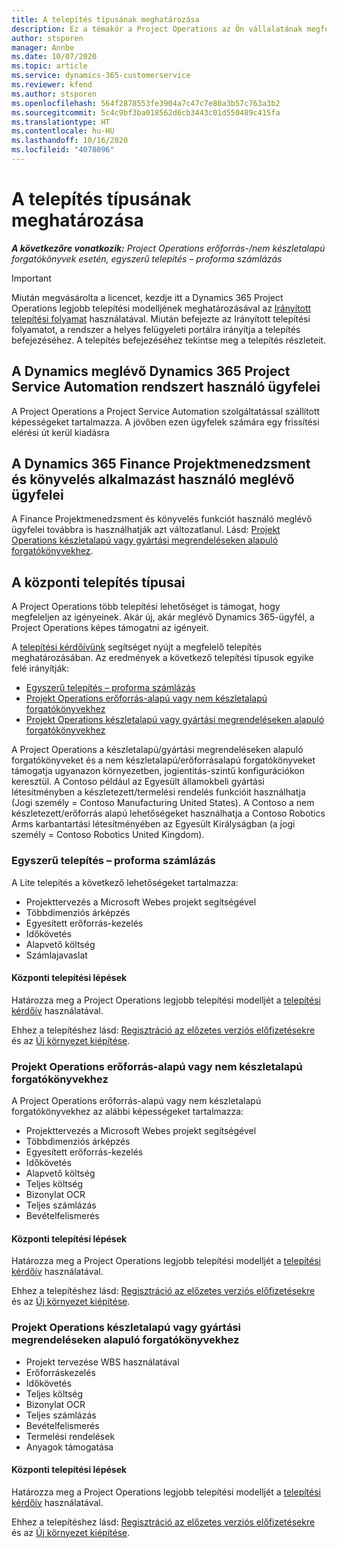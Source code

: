 ```yaml
---
title: A telepítés típusának meghatározása
description: Ez a témakör a Project Operations az Ön vállalatának megfelelő telepítéstípusának megállapításában segítő információkat tartalmaz.
author: stsporen
manager: Annbe
ms.date: 10/07/2020
ms.topic: article
ms.service: dynamics-365-customerservice
ms.reviewer: kfend
ms.author: stsporen
ms.openlocfilehash: 564f2878553fe3904a7c47c7e80a3b57c763a3b2
ms.sourcegitcommit: 5c4c9bf3ba018562d6cb3443c01d550489c415fa
ms.translationtype: HT
ms.contentlocale: hu-HU
ms.lasthandoff: 10/16/2020
ms.locfileid: "4078096"
---
```

# <a name="determine-your-deployment-type"></a>A telepítés típusának meghatározása

_**A következőre vonatkozik:** Project Operations erőforrás-/nem készletalapú forgatókönyvek esetén, egyszerű telepítés – proforma számlázás_

> [!IMPORTANT]
> Miután megvásárolta a licencet, kezdje itt a Dynamics 365 Project Operations legjobb telepítési modelljének meghatározásával az [Irányított telepítési folyamat](https://aka.ms/provisionprojectoperations) használatával.
> Miután befejezte az Irányított telepítési folyamatot, a rendszer a helyes felügyeleti portálra irányítja a telepítés befejezéséhez. A telepítés befejezéséhez tekintse meg a telepítés részleteit.


## <a name="existing-customers-of-dynamics-using-dynamics-365-project-service-automation"></a>A Dynamics meglévő Dynamics 365 Project Service Automation rendszert használó ügyfelei
A Project Operations a Project Service Automation szolgáltatással szállított képességeket tartalmazza. A jövőben ezen ügyfelek számára egy frissítési elérési út kerül kiadásra

## <a name="existing-customers-of-dynamics-365-finance-using-project-management-and-accounting"></a>A Dynamics 365 Finance Projektmenedzsment és könyvelés alkalmazást használó meglévő ügyfelei 

A Finance Projektmenedzsment és könyvelés funkciót használó meglévő ügyfelei továbbra is használhatják azt változatlanul. Lásd: [Projekt Operations készletalapú vagy gyártási megrendeléseken alapuló forgatókönyvekhez](#pma).


## <a name="deployment-types"></a>A központi telepítés típusai
A Project Operations több telepítési lehetőséget is támogat, hogy megfeleljen az igényeinek. Akár új, akár meglévő Dynamics 365-ügyfél, a Project Operations képes támogatni az igényeit.

A [telepítési kérdőívünk](https://aka.ms/provisionprojectoperations) segítséget nyújt a megfelelő telepítés meghatározásában. Az eredmények a következő telepítési típusok egyike felé irányítják:

- [Egyszerű telepítés – proforma számlázás](#lite)
- [Projekt Operations erőforrás-alapú vagy nem készletalapú forgatókönyvekhez](#integrated)
- [Projekt Operations készletalapú vagy gyártási megrendeléseken alapuló forgatókönyvekhez](#pma)

A Project Operations a készletalapú/gyártási megrendeléseken alapuló forgatókönyveket és a nem készletalapú/erőforrásalapú forgatókönyveket támogatja ugyanazon környezetben, jogientitás-szintű konfigurációkon keresztül. A Contoso például az Egyesült államokbeli gyártási létesítményben a készletezett/termelési rendelés funkcióit használhatja (Jogi személy = Contoso Manufacturing United States). A Contoso a nem készletezett/erőforrás alapú lehetőségeket használhatja a Contoso Robotics Arms karbantartási létesítményében az Egyesült Királyságban (a jogi személy = Contoso Robotics United Kingdom).

### <a name="lite-deployment---deal-to-proforma-invoicing"></a><a  name="lite"></a>Egyszerű telepítés – proforma számlázás

A Lite telepítés a következő lehetőségeket tartalmazza:

- Projekttervezés a Microsoft Webes projekt segítségével
- Többdimenziós árképzés
- Egyesített erőforrás-kezelés
- Időkövetés
- Alapvető költség
- Számlajavaslat

#### <a name="deployment-steps"></a>Központi telepítési lépések
Határozza meg a Project Operations legjobb telepítési modelljét a [telepítési kérdőív](https://aka.ms/provisionprojectoperations) használatával.

Ehhez a telepítéshez lásd: [Regisztráció az előzetes verziós előfizetésekre](lite-preview-subscription-sign-up.md) és az [Új környezet kiépítése](lite-deployment.md). 


### <a name="project-operations-for-resourcenon-stocked-scenarios"></a><a name="integrated"></a>Projekt Operations erőforrás-alapú vagy nem készletalapú forgatókönyvekhez
A Project Operations erőforrás-alapú vagy nem készletalapú forgatókönyvekhez az alábbi képességeket tartalmazza:
  
- Projekttervezés a Microsoft Webes projekt segítségével
- Többdimenziós árképzés
- Egyesített erőforrás-kezelés
- Időkövetés
- Alapvető költség
- Teljes költség
- Bizonylat OCR
- Teljes számlázás
- Bevételfelismerés

#### <a name="deployment-steps"></a>Központi telepítési lépések
Határozza meg a Project Operations legjobb telepítési modelljét a [telepítési kérdőív](https://aka.ms/provisionprojectoperations) használatával.

Ehhez a telepítéshez lásd: [Regisztráció az előzetes verziós előfizetésekre](resource-sign-up-preview-subscription.md) és az [Új környezet kiépítése](resource-provision-new-environment.md). 


### <a name="project-operations-for-stockedproduction-order-scenarios"></a><a name="pma"></a>Projekt Operations készletalapú vagy gyártási megrendeléseken alapuló forgatókönyvekhez

- Projekt tervezése WBS használatával
- Erőforráskezelés
- Időkövetés
- Teljes költség
- Bizonylat OCR
- Teljes számlázás
- Bevételfelismerés
- Termelési rendelések
- Anyagok támogatása

#### <a name="deployment-steps"></a>Központi telepítési lépések
Határozza meg a Project Operations legjobb telepítési modelljét a [telepítési kérdőív](https://aka.ms/provisionprojectoperations) használatával.

Ehhez a telepítéshez lásd: [Regisztráció az előzetes verziós előfizetésekre](https://docs.microsoft.com/dynamics365/fin-ops-core/dev-itpro/dev-tools/sign-up-preview-subscription?toc=/dynamics365/finance/toc.json) és az [Új környezet kiépítése](https://docs.microsoft.com/dynamics365/fin-ops-core/dev-itpro/deployment/deploy-demo-environment?toc=/dynamics365/finance/toc.json). 

